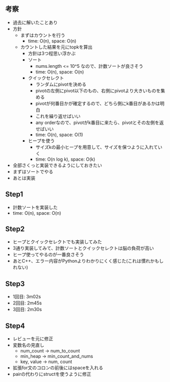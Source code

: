 ## 考察
- 過去に解いたことあり
- 方針
    - まずはカウントを行う
        - time: O(n), space: O(n)
    - カウントした結果を元にtopkを算出
        - 方針は3つ程思い浮かぶ
        - ソート
            - nums.length <= 10^5 なので、計数ソートが良さそう
            - time: O(n), space: O(n)
        - クイックセレクト
            - ランダムにpivotを決める
            - pivotの左側にpivot以下のもの、右側にpivotより大きいものを集める
            - pivotが何番目かが確定するので、どちら側にk番目があるかは明白
            - これを繰り返せばいい
            - any orderなので、pivotがk番目に来たら、pivotとその左側を返せばいい
            - time: O(n), space: O(1)
        - ヒープを使う
            - サイズkの最小ヒープを用意して、サイズを保つように入れていく
            - time: O(n log k), space: O(k)
- 全部さくっと実装できるようにしておきたい
- まずはソートでやる
- あとは実装

## Step1
- 計数ソートを実装した
- time: O(n), space: O(n)

## Step2
- ヒープとクイックセレクトでも実装してみた
- 3通り実装してみて、計数ソートとクイックセレクトは脳の負荷が高い
- ヒープ使ってやるのが一番良さそう
- あとC++、エラー内容がPythonよりわかりにくく感じた(これは慣れかもしれない)

## Step3
- 1回目: 3m02s
- 2回目: 2m45s
- 3回目: 2m30s

## Step4
- レビューを元に修正
- 変数名の見直し
    - num_count -> num_to_count
    - min_heap -> min_count_and_nums
    - key, value -> num, count
- 拡張for文のコロンの前後にはspaceを入れる
- pairの代わりにstructを使うように修正

